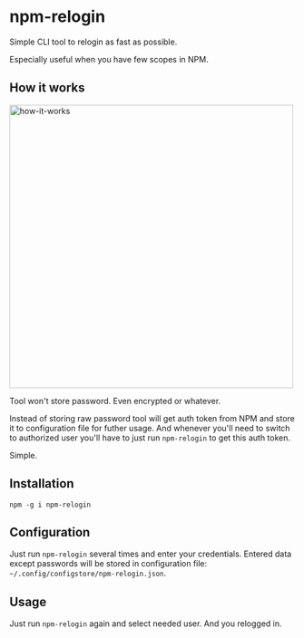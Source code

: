 # npm-relogin

Simple CLI tool to relogin as fast as possible.

Especially useful when you have few scopes in NPM.

## How it works

<img src="https://cloud.githubusercontent.com/assets/2225579/15159126/a4ccfaf8-16fb-11e6-8f74-b7e05b9ca58b.gif" alt="how-it-works" width="500" />

Tool won't store password. Even encrypted or whatever.

Instead of storing raw password tool will get auth token from NPM and store it to configuration file for futher usage.
And whenever you'll need to switch to authorized user you'll have to just run `npm-relogin` to get this auth token.

Simple.

## Installation

`npm -g i npm-relogin`

## Configuration

Just run `npm-relogin` several times and enter your credentials.
Entered data except passwords will be stored in configuration file: `~/.config/configstore/npm-relogin.json`.

## Usage

Just run `npm-relogin` again and select needed user.
And you relogged in.

